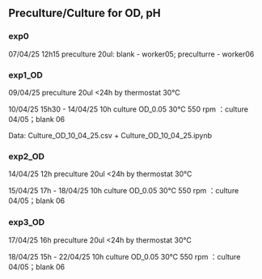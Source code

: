 ## **Preculture/Culture for OD, pH**
### **exp0**
07/04/25 12h15 preculture 20ul: blank - worker05; preculturre - worker06

### **exp1_OD**
09/04/25 preculture 20ul <24h by thermostat 30℃

10/04/25 15h30 - 14/04/25 10h culture OD_0.05 30℃ 550 rpm ：culture 04/05；blank 06 

Data: Culture_OD_10_04_25.csv + Culture_OD_10_04_25.ipynb

### **exp2_OD**
14/04/25 12h preculture 20ul <24h by thermostat 30℃

15/04/25 17h - 18/04/25 10h culture OD_0.05 30℃ 550 rpm ：culture 04/05；blank 06

### **exp3_OD**
17/04/25 16h preculture 20ul <24h by thermostat 30℃

18/04/25 15h - 22/04/25 10h culture OD_0.05 30℃ 550 rpm ：culture 04/05；blank 06
